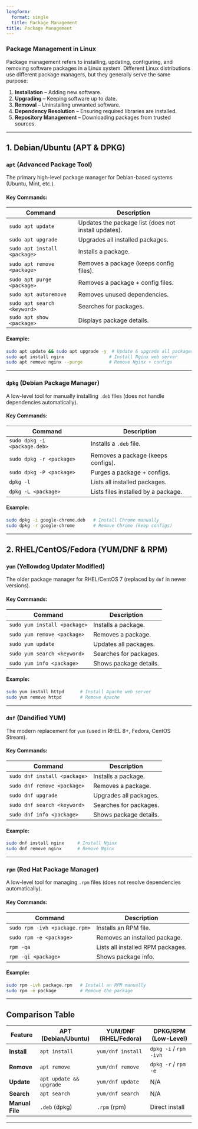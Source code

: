 ```yaml
---
longform:
  format: single
  title: Package Management
title: Package Management
---
```

### **Package Management in Linux**  
Package management refers to installing, updating, configuring, and removing software packages in a Linux system. Different Linux distributions use different package managers, but they generally serve the same purpose:  

1. **Installation** – Adding new software.  
2. **Upgrading** – Keeping software up to date.  
3. **Removal** – Uninstalling unwanted software.  
4. **Dependency Resolution** – Ensuring required libraries are installed.  
5. **Repository Management** – Downloading packages from trusted sources.  

---

## **1. Debian/Ubuntu (APT & DPKG)**
### **`apt` (Advanced Package Tool)**  
The primary high-level package manager for Debian-based systems (Ubuntu, Mint, etc.).  

#### **Key Commands:**  
| Command | Description |
|---------|-------------|
| `sudo apt update` | Updates the package list (does not install updates). |
| `sudo apt upgrade` | Upgrades all installed packages. |
| `sudo apt install <package>` | Installs a package. |
| `sudo apt remove <package>` | Removes a package (keeps config files). |
| `sudo apt purge <package>` | Removes a package + config files. |
| `sudo apt autoremove` | Removes unused dependencies. |
| `sudo apt search <keyword>` | Searches for packages. |
| `sudo apt show <package>` | Displays package details. |

#### **Example:**  
```bash
sudo apt update && sudo apt upgrade -y  # Update & upgrade all packages
sudo apt install nginx                 # Install Nginx web server
sudo apt remove nginx --purge          # Remove Nginx + configs
```

---

### **`dpkg` (Debian Package Manager)**  
A low-level tool for manually installing `.deb` files (does not handle dependencies automatically).  

#### **Key Commands:**  
| Command | Description |
|---------|-------------|
| `sudo dpkg -i <package.deb>` | Installs a `.deb` file. |
| `sudo dpkg -r <package>` | Removes a package (keeps configs). |
| `sudo dpkg -P <package>` | Purges a package + configs. |
| `dpkg -l` | Lists all installed packages. |
| `dpkg -L <package>` | Lists files installed by a package. |

#### **Example:**  
```bash
sudo dpkg -i google-chrome.deb   # Install Chrome manually
sudo dpkg -r google-chrome       # Remove Chrome (keep configs)
```

---

## **2. RHEL/CentOS/Fedora (YUM/DNF & RPM)**
### **`yum` (Yellowdog Updater Modified)**  
The older package manager for RHEL/CentOS 7 (replaced by `dnf` in newer versions).  

#### **Key Commands:**  
| Command | Description |
|---------|-------------|
| `sudo yum install <package>` | Installs a package. |
| `sudo yum remove <package>` | Removes a package. |
| `sudo yum update` | Updates all packages. |
| `sudo yum search <keyword>` | Searches for packages. |
| `sudo yum info <package>` | Shows package details. |

#### **Example:**  
```bash
sudo yum install httpd      # Install Apache web server
sudo yum remove httpd       # Remove Apache
```

---

### **`dnf` (Dandified YUM)**  
The modern replacement for `yum` (used in RHEL 8+, Fedora, CentOS Stream).  

#### **Key Commands:**  
| Command | Description |
|---------|-------------|
| `sudo dnf install <package>` | Installs a package. |
| `sudo dnf remove <package>` | Removes a package. |
| `sudo dnf upgrade` | Upgrades all packages. |
| `sudo dnf search <keyword>` | Searches for packages. |
| `sudo dnf info <package>` | Shows package details. |

#### **Example:**  
```bash
sudo dnf install nginx     # Install Nginx
sudo dnf remove nginx      # Remove Nginx
```

---

### **`rpm` (Red Hat Package Manager)**  
A low-level tool for managing `.rpm` files (does not resolve dependencies automatically).  

#### **Key Commands:**  
| Command | Description |
|---------|-------------|
| `sudo rpm -ivh <package.rpm>` | Installs an RPM file. |
| `sudo rpm -e <package>` | Removes an installed package. |
| `rpm -qa` | Lists all installed RPM packages. |
| `rpm -qi <package>` | Shows package info. |

#### **Example:**  
```bash
sudo rpm -ivh package.rpm   # Install an RPM manually
sudo rpm -e package         # Remove the package
```

---

## **Comparison Table**
| **Feature**       | **APT (Debian/Ubuntu)** | **YUM/DNF (RHEL/Fedora)** | **DPKG/RPM (Low-Level)** |
|------------------|----------------|----------------|----------------|
| **Install**      | `apt install`  | `yum/dnf install` | `dpkg -i` / `rpm -ivh` |
| **Remove**       | `apt remove`   | `yum/dnf remove`  | `dpkg -r` / `rpm -e` |
| **Update**       | `apt update && upgrade` | `yum/dnf update` | N/A |
| **Search**       | `apt search`   | `yum/dnf search` | N/A |
| **Manual File**  | `.deb` (dpkg)  | `.rpm` (rpm)     | Direct install |

---